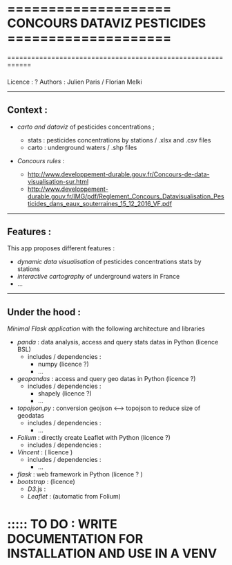 # ==================== CONCOURS DATAVIZ PESTICIDES ====================
============================================================

### 

Licence : ?
Authors : Julien Paris / Florian Melki

-----------------------------------------------------
## Context :

- _carto and dataviz_ of pesticides concentrations  ;
	- stats : pesticides concentrations by stations / .xlsx and .csv files
	- carto : underground waters / .shp files

- _Concours rules_ : 
	- http://www.developpement-durable.gouv.fr/Concours-de-data-visualisation-sur.html
	- http://www.developpement-durable.gouv.fr/IMG/pdf/Reglement_Concours_Datavisualisation_Pesticides_dans_eaux_souterraines_15_12_2016_VF.pdf

-----------------------------------------------------
## Features :
This app proposes different features :
- _dynamic data visualisation_ of pesticides concentrations stats by stations
- _interactive cartography_ of underground waters in France
- ...

-----------------------------------------------------
## Under the hood : 

_Minimal Flask application_ with the following architecture and libraries

- _panda_       : data analysis, access and query stats datas in Python (licence BSL)
	- includes / dependencies :
		- numpy (licence ?)
		- ... 
- _geopandas_   : access and query geo datas in Python   (licence ?)
	- includes / dependencies : 
		- shapely (licence ?) 
		- ...
- _topojson.py_ : conversion geojson <--> topojson to reduce size of geodatas
	- includes / dependencies : 
		- ...
- _Folium_    : directly create Leaflet with Python (licence ?)
	- includes / dependencies : 
- _Vincent_   :  ( licence )
	- includes / dependencies : 
		- ...
- _flask_     : web framework in Python (licence ? )
- _bootstrap_ : (licence)
    - _D3_.js : 
    - _Leaflet_ : (automatic from Folium)


# ::::: TO DO : WRITE DOCUMENTATION FOR INSTALLATION AND USE IN A VENV


